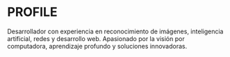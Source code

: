 # PROFILE
Desarrollador con experiencia en reconocimiento de imágenes, inteligencia artificial, redes y desarrollo web. Apasionado por la visión por computadora, aprendizaje profundo y soluciones innovadoras.
